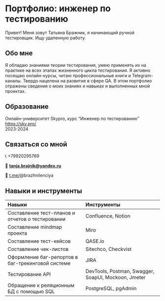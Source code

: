 # Портфолио: инженер по тестированию
Привет! Меня зовут Татьяна Бражник, я начинающий ручной тестировщик. Ищу удаленную работу. 

## Обо мне
Я обладаю знаниями теории тестирования, умею применять их на практике на всех этапах жизненного цикла тестирования. Я активно посещаю онлайн-курсы, читаю профессиональные книги и Telegram-каналы. Твердо нацелена на развитие в сфере QA. В этом портфолио отражены сведения о моих знаниях и навыках и выполненных мной проектах.

## Образование
Онлайн-университет Skypro, курс “Инженер по тестированию” <br>  https://sky.pro/ <br>  2023-2024

## Связаться со мной
📞 +79920295769

📧  **tanja.brajnik@yandex.ru**

📱  [t.me/](http://t.me/)@brazhnilenciya

## Навыки и инструменты
|Навыки|Инструменты|
|:-|:-|
|Составление тест-планов и отчетов о тестировании|Confluence, Notion|
|Составление mindmap проекта|Miro|
|Составление тест-кейсов|QASE.io|
|Составление чек-листов|Sitechco, Checkvist|
|Оформление баг-репортов в баг-трекинговой системе|JIRA|
|Тестирование API|DevTools, Postman, Swagger, SoapUI, Mockoon, Jmeter|
|Обращение к реляционным БД с помощью SQL|PostgreSQL, pgAdmin|
